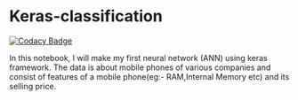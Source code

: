 # Keras-classification

[![Codacy Badge](https://api.codacy.com/project/badge/Grade/28d732c96e8a490395a41b8676d0eede)](https://app.codacy.com/manual/NijatZeynalov/mobile-phone-classification-keras?utm_source=github.com&utm_medium=referral&utm_content=NijatZeynalov/mobile-phone-classification-keras&utm_campaign=Badge_Grade_Dashboard)

In this notebook, I will make my first neural network (ANN) using keras framework. The data is about mobile phones of various companies and consist of features of a mobile phone(eg:- RAM,Internal Memory etc) and its selling price.
